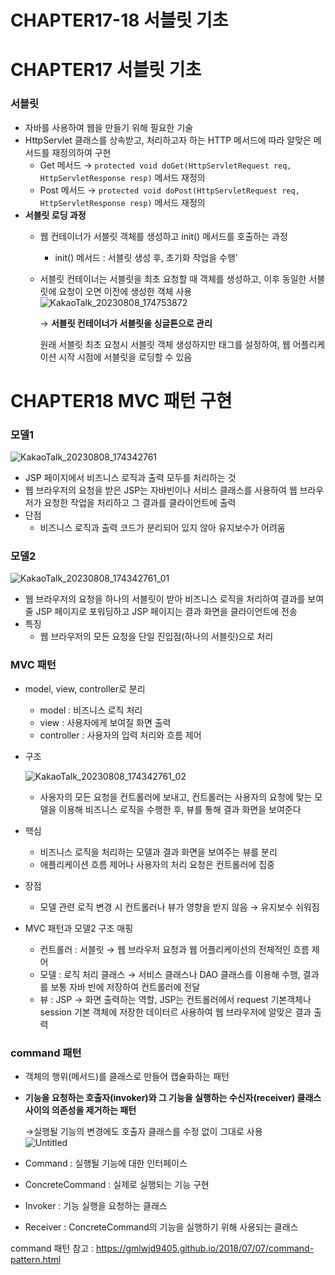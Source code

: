 # CHAPTER17-18 서블릿 기초

# CHAPTER17 서블릿 기초

### 서블릿

- 자바를 사용하여 웹을 만들기 위해 필요한 기술
- HttpServlet 클래스를 상속받고, 처리하고자 하는 HTTP 메서드에 따라 알맞은 메서드를 재정의하여 구현
    - Get 메서드 → `protected void doGet(HttpServletRequest req, HttpServletResponse resp)` 메서드 재정의
    - Post 메서드 → `protected void doPost(HttpServletRequest req, HttpServletResponse resp)` 메서드 재정의
- **서블릿 로딩 과정**
    - 웹 컨테이너가 서블릿 객체를 생성하고 init() 메서드를 호출하는 과정
        - init() 메서드 : 서블릿 생성 후, 초기화 작업을 수행’
    - 서블릿 컨테이너는 서블릿을 최초 요청할 때 객체를 생성하고, 이후 동일한 서블릿에 요청이 오면 이전에 생성한 객체 사용  
        ![KakaoTalk_20230808_174753872](https://github.com/HoChangSUNG/mentoring/assets/76422685/6c48ca72-bc97-448e-88bd-c92f92e96487)
        
        → **서블릿 컨테이너가 서블릿을 싱글톤으로 관리**
        
        원래 서블릿 최초 요청시 서블릿 객체 생성하지만 <load-on-startup> 태그를 설정하여, 웹 어플리케이션 시작 시점에 서블릿을 로딩할 수 있음
        

# CHAPTER18 MVC 패턴 구현

### 모델1
![KakaoTalk_20230808_174342761](https://github.com/HoChangSUNG/mentoring/assets/76422685/aaef0275-4c2d-4cdc-b432-d078170d1d05)

- JSP 페이지에서 비즈니스 로직과 출력 모두를 처리하는 것
- 웹 브라우저의 요청을 받은 JSP는 자바빈이나 서비스 클래스를 사용하여 웹 브라우저가 요청한 작업을 처리하고 그 결과를 클라이언트에 출력
- 단점
    - 비즈니스 로직과 출력 코드가 분리되어 있지 않아 유지보수가 어려움

### 모델2
![KakaoTalk_20230808_174342761_01](https://github.com/HoChangSUNG/mentoring/assets/76422685/15f4dd13-d3bb-4d34-b440-5c904fdbf492)

- 웹 브라우저의 요청을 하나의 서블릿이 받아 비즈니스 로직을 처리하여 결과를 보여줄 JSP 페이지로 포워딩하고 JSP 페이지는 결과 화면을 클라이언트에 전송
- 특징
    - 웹 브라우저의 모든 요청을 단일 진입점(하나의 서블릿)으로 처리

### MVC 패턴

- model, view, controller로 분리
    - model :  비즈니스 로직 처리
    - view : 사용자에게 보여질 화면 출력
    - controller : 사용자의 입력 처리와 흐름 제어
- 구조
    
    ![KakaoTalk_20230808_174342761_02](https://github.com/HoChangSUNG/mentoring/assets/76422685/b28b6656-d20d-4b59-aead-5096a1290eb4)

    - 사용자의 모든 요청을 컨트롤러에 보내고, 컨트롤러는 사용자의 요청에 맞는 모델을 이용해 비즈니스 로직을 수행한 후, 뷰를 통해 결과 화면을 보여준다
- 핵심
    - 비즈니스 로직을 처리하는 모델과 결과 화면을 보여주는 뷰를 분리
    - 애플리케이션 흐름 제어나 사용자의 처리 요청은 컨트롤러에 집중
- 장점
    - 모델 관련 로직 변경 시 컨트롤러나 뷰가 영향을 받지 않음 → 유지보수 쉬워짐
- MVC 패턴과 모델2 구조 매핑
    - 컨트롤러 : 서블릿 → 웹 브라우저 요청과 웹 어플리케이션의 전체적인 흐름 제어
    - 모델 : 로직 처리 클래스 → 서비스 클래스나 DAO 클래스를 이용해 수행, 결과를 보통 자바 빈에 저장하여 컨트롤러에 전달
    - 뷰 : JSP → 화면 출력하는 역할, JSP는 컨트롤러에서 request 기본객체나 session 기본 객체에 저장한 데이터르 사용하여 웹 브라우저에 알맞은 결과 출력

### command 패턴

- 객체의 행위(메서드)를 클래스로 만들어 캡슐화하는 패턴
- **기능을 요청하는 호출자(invoker)와 그 기능을 실행하는 수신자(receiver) 클래스 사이의 의존성을 제거하는 패턴**
    
    →실행될 기능의 변경에도 호출자 클래스를 수정 없이 그대로 사용  
    ![Untitled](https://github.com/HoChangSUNG/mentoring/assets/76422685/a113056f-0d4f-4472-a431-94770bf79b26)
    

- Command : 실행될 기능에 대한 인터페이스
- ConcreteCommand : 실제로 실행되는 기능 구현
- Invoker : 기능 실행을 요청하는 클래스
- Receiver : ConcreteCommand의 기능을 실행하기 위해 사용되는 클래스

command 패턴 참고 : https://gmlwjd9405.github.io/2018/07/07/command-pattern.html
